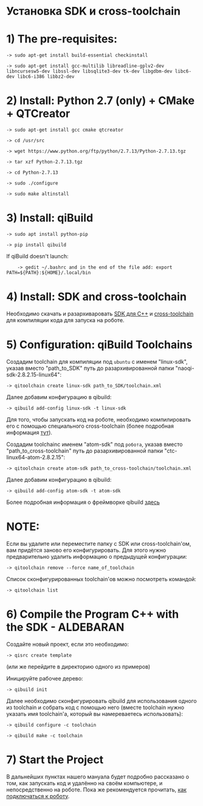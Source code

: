 # Установка SDK и cross-toolchain

# 1) The pre-requisites:

    -> sudo apt-get install build-essential checkinstall 

    -> sudo apt-get install gcc-multilib libreadline-gplv2-dev libncursesw5-dev libssl-dev libsqlite3-dev tk-dev libgdbm-dev libc6-dev libc6-i386 libbz2-dev 

# 2) Install: Python 2.7 (only) + CMake + QTCreator 

    -> sudo apt-get install gcc cmake qtcreator 

    -> cd /usr/src 

    -> wget https://www.python.org/ftp/python/2.7.13/Python-2.7.13.tgz 

    -> tar xzf Python-2.7.13.tgz 

    -> cd Python-2.7.13 

    -> sudo ./configure 

    -> sudo make altinstall 

# 3) Install: qiBuild 

    -> sudo apt install python-pip

    -> pip install qibuild

  If qiBuild doesn't launch: 

        -> gedit ~/.bashrc and in the end of the file add: export PATH=${PATH}:${HOME}/.local/bin

 # 4) Install: SDK and cross-toolchain

Необходимо скачать и разархиваровать [SDK для С++](https://drive.google.com/open?id=1vSsmdZ-FWL_bBMNC06_iaHsDi77jvbwS) и [cross-toolchain](https://drive.google.com/open?id=162PeZSlJ2_Skj8nzoH5qBYcyolB-7E3t) для компиляции кода для запуска на роботе.

# 5) Configuration: qiBuild Toolchains

Создадим toolchain для компиляции под `ubuntu` с именем "linux-sdk", указав вместо "path_to_SDK" путь до разархивированной папки "naoqi-sdk-2.8.2.15-linux64":
 
    -> qitoolchain create linux-sdk path_to_SDK/toolchain.xml
  
Далее добавим конфигурацию в qibuild:
  
    -> qibuild add-config linux-sdk -t linux-sdk
  
Для того, чтобы запускать код на роботе, необходимо компилировать его с помощью специального cross-toolchain (более подробная информация [тут](http://doc.aldebaran.com/qibuild/beginner/qibuild/aldebaran.html#qibuild-using-aldebaran-packages)).

Создадим toolchainс именем "atom-sdk" под `робота`, указав вместо "path_to_cross-toolchain" путь до разархивированной папки "ctc-linux64-atom-2.8.2.15":
  
    -> qitoolchain create atom-sdk path_to_cross-toolchain/toolchain.xml
  
Далее добавим конфигурацию в qibuild:
  
    -> qibuild add-config atom-sdk -t atom-sdk    
    
Более подробная информация о фреймворке qibuild [здесь](http://doc.aldebaran.com/qibuild/hacking/design/cmake/index.html#term-feed)

# NOTE: 

Если вы удалите или переместите папку с SDK или cross-toolchain'oм, вам придётся заново его конфигурировать. Для этого нужно предварительно удалить информацию о предыдущей конфигурации:

    -> qitoolchain remove --force name_of_toolchain
    
Список сконфигурированных toolchain'ов можно посмотреть командой:

    -> qitoolchain list

 # 6) Compile the Program C++ with the SDK - ALDEBARAN

Создайте новый проект, если это необходимо:

    -> qisrc create template

(или же перейдите в директорию одного из примеров)

Иницируйте рабочее дерево:

    -> qibuild init
    
Далее необходимо сконфигурировать qibuild для использования одного из toolchain и собрать код с помощью него (вместе toolchain нужно указать имя toolchain'а, который вы намереваетесь использовать):
    
    -> qibuild configure -c toolchain
    
    -> qibuild make -c toolchain
    
 # 7) Start the Project 
 
 В дальнейших пунктах нашего мануала будет подробно рассказано о том, как запускать код и удалённо на своём компьютере, и непосредственно на роботе. Пока же рекомендуется прочитать, [как подключаться к роботу](https://github.com/robocupmipt/tutorials/blob/master/1_installation/connection-to-the-robot.md).

